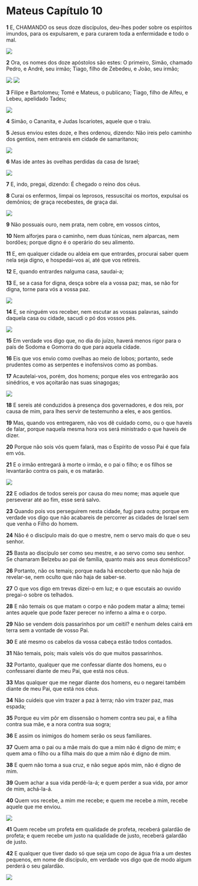 # Mateus Capítulo 10

**1** 	E, CHAMANDO os seus doze discípulos, deu-lhes poder sobre os espíritos imundos, para os expulsarem, e para curarem toda a enfermidade e todo o mal.

![](../Images/SweetPublishing/40-10-4.jpg) 

**2** 	Ora, os nomes dos doze apóstolos são estes: O primeiro, Simão, chamado Pedro, e André, seu irmão; Tiago, filho de Zebedeu, e João, seu irmão;

![](../Images/SweetPublishing/40-10-1.jpg) ![](../Images/SweetPublishing/40-10-2.jpg) 

**3** 	Filipe e Bartolomeu; Tomé e Mateus, o publicano; Tiago, filho de Alfeu, e Lebeu, apelidado Tadeu;

![](../Images/SweetPublishing/40-10-3.jpg) 

**4** 	Simão, o Cananita, e Judas Iscariotes, aquele que o traiu.

**5** 	Jesus enviou estes doze, e lhes ordenou, dizendo: Não ireis pelo caminho dos gentios, nem entrareis em cidade de samaritanos;

![](../Images/SweetPublishing/40-10-5.jpg) 

**6** 	Mas ide antes às ovelhas perdidas da casa de Israel;

![](../Images/SweetPublishing/40-10-6.jpg) 

**7** 	E, indo, pregai, dizendo: É chegado o reino dos céus.

**8** 	Curai os enfermos, limpai os leprosos, ressuscitai os mortos, expulsai os demônios; de graça recebestes, de graça dai.

![](../Images/SweetPublishing/40-10-7.jpg) 

**9** 	Não possuais ouro, nem prata, nem cobre, em vossos cintos,

**10** 	Nem alforjes para o caminho, nem duas túnicas, nem alparcas, nem bordões; porque digno é o operário do seu alimento.

**11** 	E, em qualquer cidade ou aldeia em que entrardes, procurai saber quem nela seja digno, e hospedai-vos aí, até que vos retireis.

**12** 	E, quando entrardes nalguma casa, saudai-a;

**13** 	E, se a casa for digna, desça sobre ela a vossa paz; mas, se não for digna, torne para vós a vossa paz.

![](../Images/SweetPublishing/40-10-8.jpg) 

**14** 	E, se ninguém vos receber, nem escutar as vossas palavras, saindo daquela casa ou cidade, sacudi o pó dos vossos pés.

![](../Images/SweetPublishing/40-10-9.jpg) 

**15** 	Em verdade vos digo que, no dia do juízo, haverá menos rigor para o país de Sodoma e Gomorra do que para aquela cidade.

**16** 	Eis que vos envio como ovelhas ao meio de lobos; portanto, sede prudentes como as serpentes e inofensivos como as pombas.

**17** 	Acautelai-vos, porém, dos homens; porque eles vos entregarão aos sinédrios, e vos açoitarão nas suas sinagogas;

![](../Images/SweetPublishing/40-10-10.jpg) 

**18** 	E sereis até conduzidos à presença dos governadores, e dos reis, por causa de mim, para lhes servir de testemunho a eles, e aos gentios.

**19** 	Mas, quando vos entregarem, não vos dê cuidado como, ou o que haveis de falar, porque naquela mesma hora vos será ministrado o que haveis de dizer.

**20** 	Porque não sois vós quem falará, mas o Espírito de vosso Pai é que fala em vós.

**21** 	E o irmão entregará à morte o irmão, e o pai o filho; e os filhos se levantarão contra os pais, e os matarão.

![](../Images/SweetPublishing/40-10-11.jpg) 

**22** 	E odiados de todos sereis por causa do meu nome; mas aquele que perseverar até ao fim, esse será salvo.

**23** 	Quando pois vos perseguirem nesta cidade, fugi para outra; porque em verdade vos digo que não acabareis de percorrer as cidades de Israel sem que venha o Filho do homem.

**24** 	Não é o discípulo mais do que o mestre, nem o servo mais do que o seu senhor.

**25** 	Basta ao discípulo ser como seu mestre, e ao servo como seu senhor. Se chamaram Belzebu ao pai de família, quanto mais aos seus domésticos?

**26** 	Portanto, não os temais; porque nada há encoberto que não haja de revelar-se, nem oculto que não haja de saber-se.

**27** 	O que vos digo em trevas dizei-o em luz; e o que escutais ao ouvido pregai-o sobre os telhados.

**28** 	E não temais os que matam o corpo e não podem matar a alma; temei antes aquele que pode fazer perecer no inferno a alma e o corpo.

**29** 	Não se vendem dois passarinhos por um ceitil? e nenhum deles cairá em terra sem a vontade de vosso Pai.

**30** 	E até mesmo os cabelos da vossa cabeça estão todos contados.

**31** 	Não temais, pois; mais valeis vós do que muitos passarinhos.

**32** 	Portanto, qualquer que me confessar diante dos homens, eu o confessarei diante de meu Pai, que está nos céus.

**33** 	Mas qualquer que me negar diante dos homens, eu o negarei também diante de meu Pai, que está nos céus.

**34** 	Não cuideis que vim trazer a paz à terra; não vim trazer paz, mas espada;

**35** 	Porque eu vim pôr em dissensão o homem contra seu pai, e a filha contra sua mãe, e a nora contra sua sogra;

**36** 	E assim os inimigos do homem serão os seus familiares.

**37** 	Quem ama o pai ou a mãe mais do que a mim não é digno de mim; e quem ama o filho ou a filha mais do que a mim não é digno de mim.

**38** 	E quem não toma a sua cruz, e não segue após mim, não é digno de mim.

**39** 	Quem achar a sua vida perdê-la-á; e quem perder a sua vida, por amor de mim, achá-la-á.

**40** 	Quem vos recebe, a mim me recebe; e quem me recebe a mim, recebe aquele que me enviou.

![](../Images/SweetPublishing/40-10-12.jpg) 

**41** 	Quem recebe um profeta em qualidade de profeta, receberá galardão de profeta; e quem recebe um justo na qualidade de justo, receberá galardão de justo.

**42** 	E qualquer que tiver dado só que seja um copo de água fria a um destes pequenos, em nome de discípulo, em verdade vos digo que de modo algum perderá o seu galardão.

![](../Images/SweetPublishing/40-10-13.jpg) 

